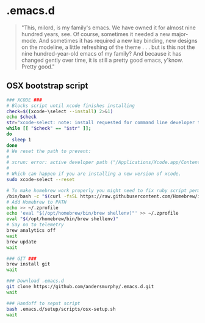 # .emacs.d

>"This, milord, is my family's emacs. We have owned it for almost nine hundred years, see.
Of course, sometimes it needed a new major-mode. And sometimes it has required a new key binding,
new designs on the modeline, a little refreshing of the theme . . .
but is this not the nine hundred-year-old emacs of my family? And because it has changed gently over time,
it is still a pretty good emacs, y'know. Pretty good."

## OSX bootstrap script

```sh
### XCODE ###
# Blocks script until xcode finishes installing
check=$((xcode-\select --install) 2>&1)
echo $check
str="xcode-select: note: install requested for command line developer tools"
while [[ "$check" == "$str" ]];
do
  sleep 1
done
# We reset the path to prevent:
#
# xcrun: error: active developer path ("/Applications/Xcode.app/Contents/Developer") does not exist
#
# Which can happen if you are installing a new version of xcode.
sudo xcode-select --reset

# To make homebrew work properly you might need to fix ruby script permissions.
/bin/bash -c "$(curl -fsSL https://raw.githubusercontent.com/Homebrew/install/master/install.sh)"
# Add Homebrew to PATH
echo >> ~/.zprofile
echo 'eval "$(/opt/homebrew/bin/brew shellenv)"' >> ~/.zprofile
eval "$(/opt/homebrew/bin/brew shellenv)"
# Say no to telemetry
brew analytics off
wait
brew update
wait

### GIT ###
brew install git
wait

### Download .emacs.d
git clone https://github.com/andersmurphy/.emacs.d.git
wait

### Handoff to seput script
bash .emacs.d/setup/scripts/osx-setup.sh
wait
```
